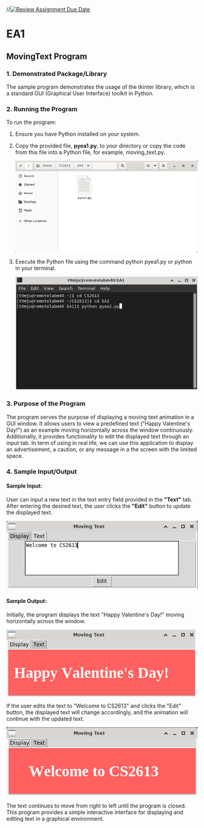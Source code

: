 //[![Review Assignment Due Date](https://classroom.github.com/assets/deadline-readme-button-24ddc0f5d75046c5622901739e7c5dd533143b0c8e959d652212380cedb1ea36.svg)](https://classroom.github.com/a/FJiO-WNb)
# EA1

## MovingText Program

### 1. Demonstrated Package/Library

   The sample program demonstrates the usage of the tkinter library, which is 
a standard GUI (Graphical User Interface) toolkit in Python.

### 2. Running the Program

   To run the program:
1. Ensure you have Python installed on your system.
2. Copy the provided file, __pyea1.py__, to your directory or copy the code from this file
   into a Python file, for example, moving_text.py.
   
   ![folder](image/folder.png)
   
3. Execute the Python file using the command python pyea1.py or python _<file name.py>_
   in your terminal.
   
   ![execute](image/execute.png)
   
### 3. Purpose of the Program

   The program serves the purpose of displaying a moving text animation in a GUI window.
It allows users to view a predefined text ("Happy Valentine's Day!") as an example moving
horizontally across the window continuously. Additionally, it provides functionality to
edit the displayed text through an input tab. In term of using in real life, we can use
this application to display an advertisement, a caution, or any message in a the screen
with the limited space.

### 4. Sample Input/Output

#### Sample Input:
   User can input a new text in the text entry field provided in the __"Text"__ tab.
After entering the desired text, the user clicks the __"Edit"__ button to update
the displayed text.

   ![input](image/input.png)
  
#### Sample Output:
   Initially, the program displays the text "Happy Valentine's Day!" moving horizontally
across the window.

   ![default](image/default.png)
   
   If the user edits the text to "Welcome to CS2613" and clicks the "Edit" button,
the displayed text will change accordingly, and the animation will continue with
the updated text.

   ![output](image/output.png)

   The text continues to move from right to left until the program is closed.
This program provides a simple interactive interface for displaying and editing text in
a graphical environment.